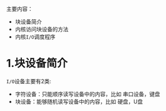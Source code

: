 主要内容：

* 块设备简介
* 内核访问块设备的方法
* 内核`I/O`调度程序

# 1.块设备简介

`I/O`设备主要有2类:

* 字符设备：只能顺序读写设备中的内容，比如 串口设备，键盘
* 块设备：能够随机读写设备中的内容，比如 硬盘，U盘



